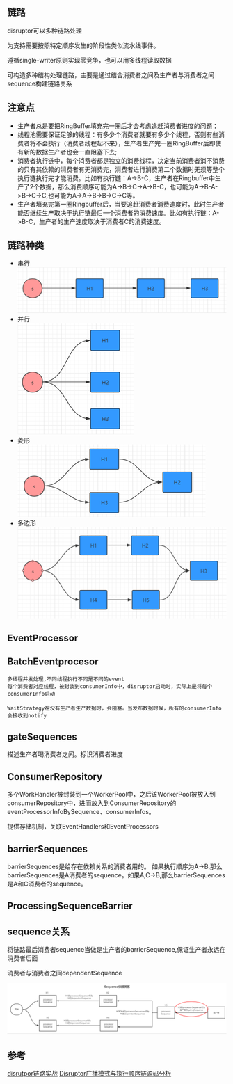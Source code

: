 ## 链路

disruptor可以多种链路处理

为支持需要按照特定顺序发生的阶段性类似流水线事件。

遵循single-writer原则实现零竞争，也可以用多线程读取数据

可构造多种结构处理链路，主要是通过结合消费者之间及生产者与消费者之间sequence构建链路关系

## 注意点

- 生产者总是要把RingBuffer填充完一圈后才会考虑追赶消费者进度的问题；
- 线程池需要保证足够的线程：有多少个消费者就要有多少个线程，否则有些消费者将不会执行（消费者线程起不来），生产者生产完一圈RingBuffer后即使有新的数据生产者也会一直阻塞下去;
- 消费者执行链中，每个消费者都是独立的消费线程，决定当前消费者消不消费的只有其依赖的消费者有无消费完，消费者进行消费第二个数据时无须等整个执行链执行完才能消费。比如有执行链：A->B-C，生产者在Ringbuffer中生产了2个数据，那么消费顺序可能为A->B->C->A->B-C，也可能为A->B-A->B->C->C,也可能为A->A->B->B->C->C等。
- 生产者填充完第一圈Ringbuffer后，当要追赶消费者消费速度时，此时生产者能否继续生产取决于执行链最后一个消费者的消费速度。比如有执行链：A->B-C，生产者的生产速度取决于消费者C的消费速度。

## 链路种类

- 串行
    ![串行](img/链路/串行.png)
- 并行  
    ![并行](img/链路/并行.png)
- 菱形  
    ![菱形](img/链路/菱形.png)
- 多边形  
    ![多边型](img/链路/多边形.png)


## EventProcessor



## BatchEventprocesor
    
    多线程并发处理,不同线程执行不同是不同的event
    每个消费者对应线程，被封装到consumerInfo中，disruptor启动时，实际上是将每个consumerInfo启动

    WaitStrategy在没有生产者生产数据时，会阻塞。当发布数据时候，所有的consumerInfo会接收到notify

## gateSequences

描述生产者喝消费者之间。标识消费者进度

## ConsumerRepository

多个WorkHandler被封装到一个WorkerPool中，之后该WorkerPool被放入到consumerRepository中，进而放入到ConsumerRepository的eventProcessorInfoBySequence、consumerInfos。

提供存储机制，关联EventHandlers和EventProcessors

## barrierSequences

barrierSequences是给存在依赖关系的消费者用的。
如果执行顺序为A->B,那么barrierSequences是A消费者的sequence。如果A,C->B,那么barrierSequences是A和C消费者的sequence。


## ProcessingSequenceBarrier


## sequence关系

将链路最后消费者sequence当做是生产者的barrierSequence,保证生产者永远在消费者后面

消费者与消费者之间dependentSequence

![生产者过快](img/链路/生产者消费过快.png)

## 参考
[disrutpor链路实战](https://www.cnblogs.com/gyli20170901/p/10249929.html)
[Disruptor广播模式与执行顺序链源码分析](https://blog.csdn.net/biaolianlao0449/article/details/123964943)